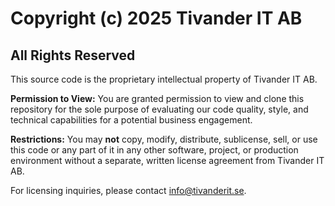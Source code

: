 # Copyright (c) 2025 Tivander IT AB

## All Rights Reserved

This source code is the proprietary intellectual property of Tivander IT AB.

**Permission to View:**
You are granted permission to view and clone this repository for the sole purpose of evaluating our code quality, style, and technical capabilities for a potential business engagement.

**Restrictions:**
You may **not** copy, modify, distribute, sublicense, sell, or use this code or any part of it in any other software, project, or production environment without a separate, written license agreement from Tivander IT AB.

For licensing inquiries, please contact [info@tivanderit.se](mailto:info@tivanderit.se).
